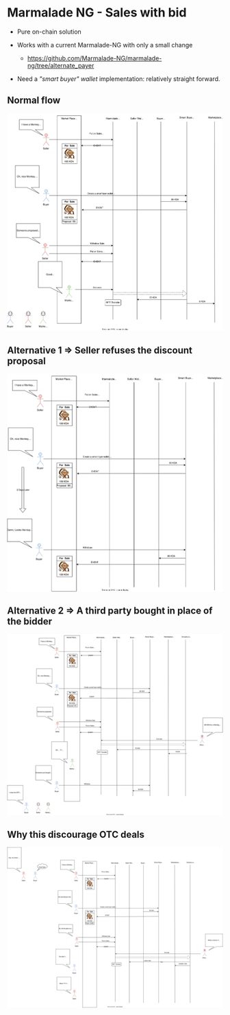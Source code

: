 # Marmalade NG - Sales with bid

- Pure on-chain solution
- Works with a current Marmalade-NG with only a small change
   - https://github.com/Marmalade-NG/marmalade-ng/tree/alternate_payer

- Need a *"smart buyer" wallet* implementation: relatively straight forward.


## Normal flow

![Normal flow](img/sales_bid_normal_flow.svg)


## Alternative 1 => Seller refuses the discount proposal

![Alternative 1](img/sales_bid_alternate_1.svg)


## Alternative 2 => A third party bought in place of the bidder

![Alternative 2](img/sales_bid_alternate_2.svg)


## Why this discourage OTC deals

![OTC](img/sales_bid_alternate_otc.svg)
